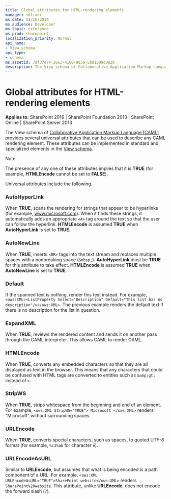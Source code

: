```yaml
---
title: Global attributes for HTML-rendering elements
manager: soliver
ms.date: 11/16/2014
ms.audience: Developer
ms.topic: reference
ms.prod: sharepoint
localization_priority: Normal
api_name:
- View schema
api_type:
- schema
ms.assetid: 7df37d74-2663-4100-905a-5bd1509c0e2b
description: The View schema of Collaborative Application Markup Language (CAML) provides several universal attributes that can be used to describe any CAML rendering element. These attributes can be implemented in standard and specialized elements in the View schema.
---
```


# Global attributes for HTML-rendering elements

**Applies to:** SharePoint 2016 | SharePoint Foundation 2013 | SharePoint Online | SharePoint Server 2013
  
The View schema of [Collaborative Application Markup Language (CAML)](introduction-to-collaborative-application-markup-language-caml.md) provides several universal attributes that can be used to describe any CAML rendering element. These attributes can be implemented in standard and specialized elements in the [View schema](view-schema.md).
  
> [!NOTE]
> The presence of any one of these attributes implies that it is **TRUE** (for example, **HTMLEncode** cannot be set to **FALSE**). 
  
Universal attributes include the following.
  
### AutoHyperLink

When **TRUE**, scans the rendering for strings that appear to be hyperlinks (for example, www.microsoft.com). When it finds these strings, it automatically adds an appropriate `<A>` tag around the text so that the user can follow the hyperlink. **HTMLEncode** is assumed **TRUE** when **AutoHyperLink** is set to **TRUE**.
    
### AutoNewLine

When **TRUE**, inserts `<BR>` tags into the text stream and replaces multiple spaces with a nonbreaking space (`&nbsp;`). **AutoHyperLink** must be **TRUE** for this attribute to take effect. **HTMLEncode** is assumed **TRUE** when **AutoNewLine** is set to **TRUE**.
    
### Default

If the spanned text is nothing, render this text instead. For example, `<ows:XML><ListProperty Select="Description" Default="This list has no description"/></ows:XML>`. The previous example renders the default text if there is no description for the list in question. 
    
### ExpandXML

When **TRUE**, reviews the rendered content and sends it on another pass through the CAML interpreter. This allows CAML to render CAML.
    
### HTMLEncode

When **TRUE**, converts any embedded characters so that they are all displayed as text in the browser. This means that any characters that could be confused with HTML tags are converted to entities such as `&amp;gt;` instead of `>`.
    
### StripWS

When **TRUE**, strips whitespace from the beginning and end of an element. For example, `<ows:XML StripWS="TRUE"> Microsoft </ows:XML>` renders "Microsoft" without surrounding spaces.
    
### URLEncode

When **TRUE**, converts special characters, such as spaces, to quoted UTF-8 format (for example, `%c3%ab` for character `ë`).
    
### URLEncodeAsURL

Similar to **URLEncode**, but assumes that what is being encoded is a path component of a URL. For example, `<ows:XML URLEncodeAsURL="TRUE">SharePoint website</ows:XML>` renders `SharePoint%20website`. This attribute, unlike **URLEncode**, does not encode the forward slash (`/`).
    
<br/>
